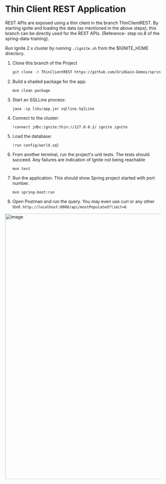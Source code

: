 # Thin Client REST Application
REST APIs are exposed using a thin client in the branch ThinClientREST. By starting ignite and loading the data (as mentioned in the above steps), this branch can be directly used for the REST APIs. 
(Reference- step no.8 of the spring-data-training).

Run Ignite 2.x cluster by running ```./ignite.sh``` from the $IGNITE_HOME directory.

  1. Clone this branch of the Project

      ```bash
      git clone -b ThinClientREST https://github.com/GridGain-Demos/spring-data-training.git
      ```
      
  2. Build a shaded package for the app:
      ```shell script
      mvn clean package
      ```

  3. Start an SQLLine process:

      ```shell script
      java -cp libs/app.jar sqlline.SqlLine
      ```

  4. Connect to the cluster:

      ```shell script
      !connect jdbc:ignite:thin://127.0.0.1/ ignite ignite
      ```

  5. Load the database:

      ```shell script
      !run config/world.sql
      ```
      
  6. From another terminal, run the project's unit tests. The tests should succeed. Any failures are indication of Ignite not being reachable

      ```shell script
      mvn test
      ```      
  7. Run the application. This should show Spring project started with port number.

      ```shell script
      mvn spring-boot:run
      ```
  8. Open Postman and run the query. You may even use curl or any other tool.
    ```
      http://localhost:8080/api/mostPopulated?limit=6
    ```   


<img width="859" alt="image" src="https://github.com/user-attachments/assets/fdfde605-9194-4ad0-b378-73be0cedda23" />

